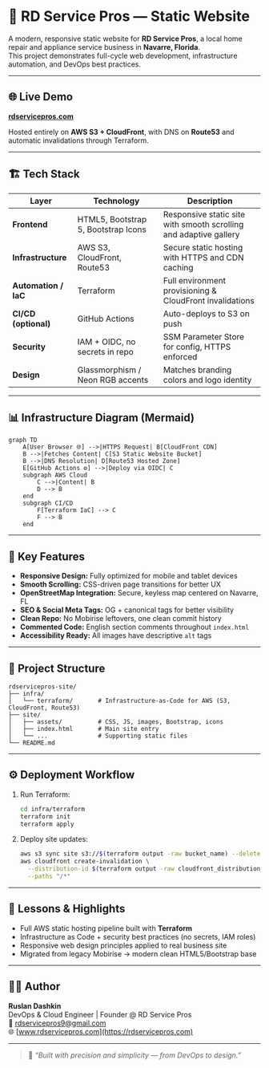# 🧰 RD Service Pros — Static Website

A modern, responsive static website for **RD Service Pros**, a local home repair and appliance service business in **Navarre, Florida**.  
This project demonstrates full-cycle web development, infrastructure automation, and DevOps best practices.

---

## 🌐 Live Demo
[**rdservicepros.com**](https://rdservicepros.com)

Hosted entirely on **AWS S3 + CloudFront**, with DNS on **Route53** and automatic invalidations through Terraform.

---

## 🏗️ Tech Stack

| Layer | Technology | Description |
|-------|-------------|-------------|
| **Frontend** | HTML5, Bootstrap 5, Bootstrap Icons | Responsive static site with smooth scrolling and adaptive gallery |
| **Infrastructure** | AWS S3, CloudFront, Route53 | Secure static hosting with HTTPS and CDN caching |
| **Automation / IaC** | Terraform | Full environment provisioning & CloudFront invalidations |
| **CI/CD (optional)** | GitHub Actions | Auto-deploys to S3 on push |
| **Security** | IAM + OIDC, no secrets in repo | SSM Parameter Store for config, HTTPS enforced |
| **Design** | Glassmorphism / Neon RGB accents | Matches branding colors and logo identity |

---

## 📊 Infrastructure Diagram (Mermaid)

```mermaid
graph TD
    A[User Browser 🌐] -->|HTTPS Request| B[CloudFront CDN]
    B -->|Fetches Content| C[S3 Static Website Bucket]
    B -->|DNS Resolution| D[Route53 Hosted Zone]
    E[GitHub Actions ⚙️] -->|Deploy via OIDC| C
    subgraph AWS Cloud
        C -->|Content| B
        D --> B
    end
    subgraph CI/CD
        F[Terraform IaC] --> C
        F --> B
    end
```

---

## 🧩 Key Features

- **Responsive Design:** Fully optimized for mobile and tablet devices  
- **Smooth Scrolling:** CSS-driven page transitions for better UX  
- **OpenStreetMap Integration:** Secure, keyless map centered on Navarre, FL  
- **SEO & Social Meta Tags:** OG + canonical tags for better visibility  
- **Clean Repo:** No Mobirise leftovers, one clean commit history  
- **Commented Code:** English section comments throughout `index.html`  
- **Accessibility Ready:** All images have descriptive `alt` tags  

---

## 📁 Project Structure

```
rdservicepros-site/
├── infra/
│   └── terraform/       # Infrastructure-as-Code for AWS (S3, CloudFront, Route53)
├── site/
│   ├── assets/          # CSS, JS, images, Bootstrap, icons
│   ├── index.html       # Main site entry
│   └── ...              # Supporting static files
└── README.md
```

---

## ⚙️ Deployment Workflow

1. Run Terraform:
   ```bash
   cd infra/terraform
   terraform init
   terraform apply
   ```

2. Deploy site updates:
   ```bash
   aws s3 sync site s3://$(terraform output -raw bucket_name) --delete
   aws cloudfront create-invalidation \
     --distribution-id $(terraform output -raw cloudfront_distribution_id) \
     --paths "/*"
   ```

---

## 🧠 Lessons & Highlights

- Full AWS static hosting pipeline built with **Terraform**  
- Infrastructure as Code + security best practices (no secrets, IAM roles)  
- Responsive web design principles applied to real business site  
- Migrated from legacy Mobirise → modern clean HTML5/Bootstrap base  

---

## 👨‍💻 Author

**Ruslan Dashkin**  
DevOps & Cloud Engineer | Founder @ RD Service Pros  
📧 [rdservicepros9@gmail.com](mailto:rdservicepros9@gmail.com)  
🌐 [www.rdservicepros.com](https://rdservicepros.com)

---

> 🧩 _“Built with precision and simplicity — from DevOps to design.”_
